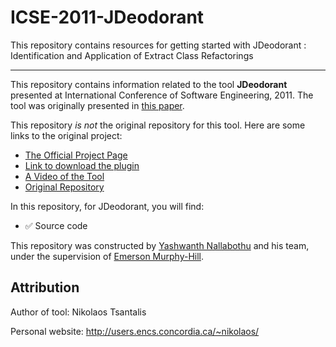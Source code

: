 # ICSE-2011-JDeodorant
This repository contains resources for getting started with JDeodorant : Identification and Application of Extract Class Refactorings

***

This repository contains information related to the tool **JDeodorant** presented at International Conference of Software Engineering, 2011. The tool was originally presented in [this paper](http://dl.acm.org/citation.cfm?doid=1985793.1985989).

This repository _is not_ the original repository for this tool. Here are some links to the original project:

* [The Official Project Page](http://www.jdeodorant.com/)
* [Link to download the plugin](http://marketplace.eclipse.org/content/jdeodorant)
* [A Video of the Tool](https://www.youtube.com/watch?v=h8K2M-lbDYo)
* [Original Repository](https://github.com/tsantalis/JDeodorant)

In this repository, for JDeodorant, you will find:

* :white_check_mark: Source code

This repository was constructed by [Yashwanth Nallabothu](https://github.com/YashwanthAsh) and his team, under the supervision of [Emerson Murphy-Hill](https://github.com/CaptainEmerson).

## Attribution

Author of tool: Nikolaos Tsantalis
 
Personal website: http://users.encs.concordia.ca/~nikolaos/
